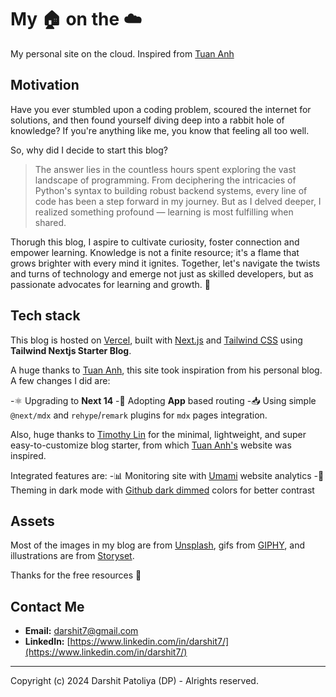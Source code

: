 # My 🏠 on the ☁️

My personal site on the cloud. Inspired from [Tuan Anh](https://www.leohuynh.dev/)

## Motivation

Have you ever stumbled upon a coding problem, scoured the internet for solutions, and then found yourself diving deep into a rabbit hole of knowledge? If you're anything like me, you know that feeling all too well.

So, why did I decide to start this blog?

> The answer lies in the countless hours spent exploring the vast landscape of programming. From deciphering the intricacies of Python's syntax to building robust backend systems, every line of code has been a step forward in my journey. But as I delved deeper, I realized something profound — learning is most fulfilling when shared.

Thorugh this blog, I aspire to cultivate curiosity, foster connection and empower learning. Knowledge is not a finite resource; it's a flame that grows brighter with every mind it ignites. Together, let's navigate the twists and turns of technology and emerge not just as skilled developers, but as passionate advocates for learning and growth. 🍻

## Tech stack

This blog is hosted on [Vercel](https://vercel.com/), built with [Next.js](https://nextjs.org/) and [Tailwind CSS](https://tailwindcss.com/) using **Tailwind Nextjs Starter Blog**.

A huge thanks to [Tuan Anh](https://www.leohuynh.dev/), this site took inspiration from his personal blog. A few changes I did are:

-⚛️ Upgrading to **Next 14**
-🎉 Adopting **App** based routing
-📥 Using simple `@next/mdx` and `rehype`/`remark` plugins for `mdx` pages integration.

Also, huge thanks to [Timothy Lin](https://twitter.com/timlrxx) for the minimal, lightweight, and super easy-to-customize blog starter, from which [Tuan Anh's](https://www.leohuynh.dev/) website was inspired.

Integrated features are:
-📊 Monitoring site with [Umami](https://umami.is/) website analytics
-👀 Theming in dark mode with [Github dark dimmed](https://github.blog/changelog/2021-04-14-dark-and-dimmed-themes-are-now-generally-available/)
colors for better contrast

## Assets

Most of the images in my blog are from [Unsplash](https://unsplash.com/), gifs from [GIPHY](https://giphy.com/), and illustrations are from [Storyset](https://storyset.com/).

Thanks for the free resources 🙏

## Contact Me

- **Email:** [darshit7@gmail.com](mailto:darshit7@gmail.com)
- **LinkedIn:** [https://www.linkedin.com/in/darshit7/](https://www.linkedin.com/in/darshit7/)

---

Copyright (c) 2024 Darshit Patoliya (DP) - Alrights reserved.
